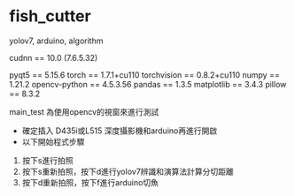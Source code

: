 # fish_cutter
 yolov7, arduino, algorithm


<!-- 套件版本 -->

cudnn == 10.0 (7.6.5.32)

pyqt5 == 5.15.6
torch == 1.7.1+cu110
torchvision == 0.8.2+cu110
numpy == 1.21.2
opencv-python == 4.5.3.56
pandas == 1.3.5
matplotlib == 3.4.3
pillow == 8.3.2

<!-- 使用流程 -->

main_test 為使用opencv的視窗來進行測試

-   確定插入 D435i或L515 深度攝影機和arduino再進行開啟
-   以下開始程式步驟

1.  按下s進行拍照
2.  按下s重新拍照，按下d進行yolov7辨識和演算法計算分切距離
3.  按下d重新拍照，按下f進行arduino切魚


